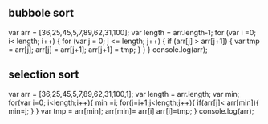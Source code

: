 
## bubbole sort

var arr = [36,25,45,5,7,89,62,31,100];
var length = arr.length-1;
for (var i =0; i< length;  i++) {
for (var j = 0; j <= length; j++) {
if (arr[j] > arr[j+1]) {
var tmp = arr[j];
arr[j] = arr[j+1];
arr[j+1] = tmp;
}
}
}
console.log(arr);



## selection sort

var arr = [36,25,45,5,7,89,62,31,100,1]; 
var length = arr.length;
var min;
for(var i=0; i<length;i++){
min =i;
for(j=i+1;j<length;j++){
if(arr[j]< arr[min]){
min=j;
}
}
var tmp = arr[min];
arr[min]= arr[i]
arr[i]=tmp;
}
console.log(arr);
